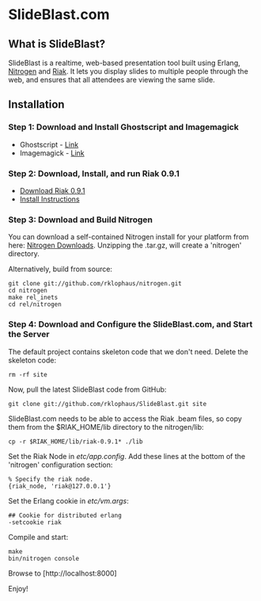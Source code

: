 # SlideBlast.com

## What is SlideBlast?

SlideBlast is a realtime, web-based presentation tool built using
Erlang, <a href="http://nitrogenproject.com">Nitrogen</a> and <a
href="http://riak.basho.com">Riak</a>. It lets you display slides to
multiple people through the web, and ensures that all attendees are
viewing the same slide.

## Installation

### Step 1: Download and Install Ghostscript and Imagemagick

* Ghostscript - <a href="http://pages.cs.wisc.edu/~ghost/">Link</a>
* Imagemagick - <a href="http://www.imagemagick.org/script/download.php">Link</a>

### Step 2: Download, Install, and run Riak 0.9.1

* [Download Riak 0.9.1](http://downloads.basho.com/riak/riak-0.9/)
* [Install Instructions](http://wiki.basho.com/display/RIAK/Getting+Started)

### Step 3: Download and Build Nitrogen

You can download a self-contained Nitrogen install for your platform
from here:
[Nitrogen Downloads](http://nitrogenproject.com/downloads). Unzipping
the .tar.gz, will create a 'nitrogen' directory.

Alternatively, build from source:
      
    git clone git://github.com/rklophaus/nitrogen.git
    cd nitrogen
    make rel_inets
    cd rel/nitrogen

### Step 4: Download and Configure the SlideBlast.com, and Start the Server

The default project contains skeleton code that we don't need. Delete the skeleton code:

    rm -rf site
    
Now, pull the latest SlideBlast code from GitHub:

    git clone git://github.com/rklophaus/SlideBlast.git site
    
SlideBlast.com needs to be able to access the Riak .beam files, so copy them from the $RIAK_HOME/lib directory to the nitrogen/lib:

    cp -r $RIAK_HOME/lib/riak-0.9.1* ./lib
    
Set the Riak Node in *etc/app.config*. Add these lines at the bottom of the 'nitrogen' configuration section:

    % Specify the riak node.
    {riak_node, 'riak@127.0.0.1'}
    
Set the Erlang cookie in *etc/vm.args*:

    ## Cookie for distributed erlang
    -setcookie riak

Compile and start:
        
    make
    bin/nitrogen console

Browse to [http://localhost:8000]	
	
Enjoy!

